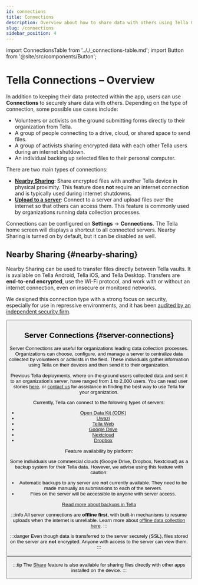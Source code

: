 ```yaml
---
id: connections
title: Connections
description: Overview about how to share data with others using Tella Connections - Server Connections (Google Drive, Dropbox, Uwazi, ODK, Tella Web and Nextcloud) and Nearby Sharing (offline sharing)
slug: /connections
sidebar_position: 4
---
```


import ConnectionsTable from '.././_connections-table.md';
import Button from '@site/src/components/Button';




# Tella Connections – Overview

In addition to keeping their data protected within the app, users can use **Connections** to securely share data with others. Depending on the type of connection, some possible use cases include:
- Volunteers or activists on the ground submitting forms directly to their organization from Tella.
- A group of people connecting to a drive, cloud, or shared space to send files.
- A group of activists sharing encrypted data with each other Tella users during an internet shutdown.
- An individual backing up selected files to their personal computer.


There are two main types of connections:
- [**Nearby Sharing**](#nearby-sharing): Share encrypted files with another Tella device in physical proximity. This feature does **not** require an internet connection and is typically used during internet shutdowns.
- [**Upload to a server**](#server-connections): Connect to a server and upload files over the internet so that others can access them. This feature is commonly used by organizations running data collection processes.

Connections can be configured on **Settings** → **Connections**. The Tella home screen will displays a shortcut to all connected servers. Nearby Sharing is turned on by default, but it can be disabled as well.


## Nearby Sharing {#nearby-sharing}

Nearby Sharing can be used to transfer files directly between Tella vaults. It is available on Tella Android, Tella iOS, and Tella Desktop. Transfers are **end-to-end encrypted**, use the Wi-Fi protocol, and work with or without an internet connection, even on insecure or monitored networks.

We designed this connection type with a strong focus on security, especially for use in repressive environments, and it has been [audited by an independent security firm](/security-and-privacy#security-audits).

<Button label="Continue reading about Nearby Sharing" link="/nearby-sharing" block/>


## Server Connections {#server-connections}

Server Connections are useful for organizations leading data collection processes. Organizations can choose, configure, and manage a server to centralize data collected by volunteers or activists in the field. These individuals gather information using Tella on their devices and then send it to their organization.

Previous Tella deployments, where on-the-ground users collected data and sent it to an organization's server, have ranged from 1 to 2,000 users. You can read user stories [here](/user-stories), or [contact us](/contact) for assistance in finding the best way to use Tella for your organization.

Currently, Tella can connect to the following types of servers:

* [Open Data Kit (ODK)](/odk)
* [Uwazi](/uwazi)
* [Tella Web](/tella-web)
* [Google Drive](/g-drive)
* [Nextcloud](/nextcloud)
* [Dropbox](/dropbox)

Feature availability by platform:
<ConnectionsTable/>

Some individuals use commercial clouds (Google Drive, Dropbox, Nextcloud) as a backup system for their Tella data. However, we advise using this feature with caution:
- Automatic backups to any server are **not** currently available. They need to be made manually as submissions to each of the servers.
- Files on the server will be accessible to anyone with server access.

[Read more about backups in Tella](/features#backup-files)

:::info
All server connections are **offline first**, with built-in mechanisms to resume uploads when the internet is unreliable. Learn more about [offline data collection here](/features#offline-data-collection).
:::

:::danger
Even though data is transferred to the server securely (SSL), files stored on the server are **not** encrypted. Anyone with access to the server can view them.
:::

<Button label="Continue reading about Server Connections and how organizations use Tella" link="/for-organizations" block/>


:::tip
The [Share](/features#share-button) feature is also available for sharing files directly with other apps installed on the device.
:::
